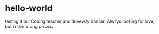# hello-world
testing it out
Coding teacher and driveway dancer. Always looking for love, but in the wrong places.
